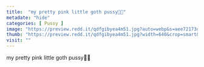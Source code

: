```yaml
---
title:  "my pretty pink little goth pussy🖤💗"
metadate: "hide"
categories: [ Pussy ]
image: "https://preview.redd.it/qdfgibyea4m51.jpg?auto=webp&s=aee72173d19703fb9289e49f8a896783a291c0b2"
thumb: "https://preview.redd.it/qdfgibyea4m51.jpg?width=640&crop=smart&auto=webp&s=bcae87dfae9d67ebb05c010d1e401fd722af5754"
visit: ""
---
```

my pretty pink little goth pussy🖤💗
